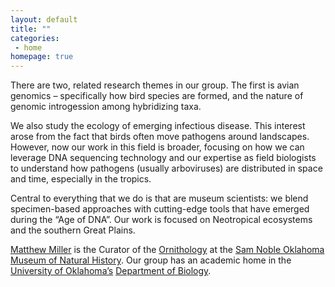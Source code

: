 ```yaml
---
layout: default
title: ""
categories:
 - home
homepage: true
---
```

There are two, related research themes in our group. The first is avian genomics – specifically how bird species are formed, and the nature of genomic introgession among hybridizing taxa.

We also study the ecology of emerging infectious disease. This interest arose from the fact that birds often move pathogens around landscapes. However, now our work in this field is broader, focusing on how we can leverage DNA sequencing technology and our expertise as field biologists to understand how pathogens (usually arboviruses) are distributed in space and time, especially in the tropics.

Central to everything that we do is that are museum scientists: we blend specimen-based approaches with cutting-edge tools that have emerged during the “Age of DNA”. Our work is focused on Neotropical ecosystems and the southern Great Plains.

[Matthew Miller](/team/matthew-miller) is the Curator of the [Ornithology](http://samnoblemuseum.ou.edu/collections-and-research/ornithology/) at the [Sam Noble Oklahoma Museum of Natural History](http://samnoblemuseum.ou.edu/). Our group has an academic home in the [University of Oklahoma’s](https://www.ou.edu/) [Department of Biology](http://www.ou.edu/cas/biology.html).

